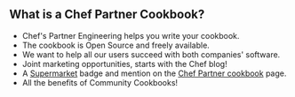 ## What is a Chef Partner Cookbook?
* Chef's Partner Engineering helps you write your cookbook.
* The cookbook is Open Source and freely available.
 * We want to help all our users succeed with both companies' software.
* Joint marketing opportunities, starts with the Chef blog!
* A [Supermarket](https://supermarket.chef.io) badge and mention on the [Chef Partner cookbook](https://www.chef.io/partners/cookbooks/) page.
* All the benefits of Community Cookbooks!
